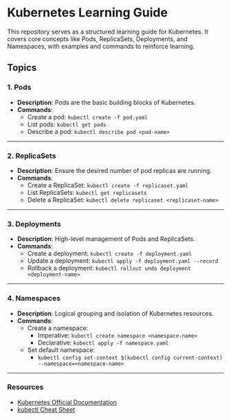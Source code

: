 # Kubernetes Learning Guide

This repository serves as a structured learning guide for Kubernetes. It covers core concepts like Pods, ReplicaSets, Deployments, and Namespaces, with examples and commands to reinforce learning.

## Topics

### 1. Pods
- **Description**: Pods are the basic building blocks of Kubernetes.
- **Commands**:
  - Create a pod: `kubectl create -f pod.yaml`
  - List pods: `kubectl get pods`
  - Describe a pod: `kubectl describe pod <pod-name>`

---

### 2. ReplicaSets
- **Description**: Ensure the desired number of pod replicas are running.
- **Commands**:
  - Create a ReplicaSet: `kubectl create -f replicaset.yaml`
  - List ReplicaSets: `kubectl get replicasets`
  - Delete a ReplicaSet: `kubectl delete replicaset <replicaset-name>`

---

### 3. Deployments
- **Description**: High-level management of Pods and ReplicaSets.
- **Commands**:
  - Create a deployment: `kubectl create -f deployment.yaml`
  - Update a deployment: `kubectl apply -f deployment.yaml --record`
  - Rollback a deployment: `kubectl rollout undo deployment <deployment-name>`

---

### 4. Namespaces
- **Description**: Logical grouping and isolation of Kubernetes resources.
- **Commands**:
  - Create a namespace:
    - Imperative: `kubectl create namespace <namespace-name>`
    - Declarative: `kubectl apply -f namespace.yaml`
  - Set default namespace:  
    - `kubectl config set-context $(kubectl config current-context) --namespace=<namespace-name>`

---

### Resources
- [Kubernetes Official Documentation](https://kubernetes.io/docs/home/)
- [kubectl Cheat Sheet](https://kubernetes.io/docs/reference/kubectl/cheatsheet/)

